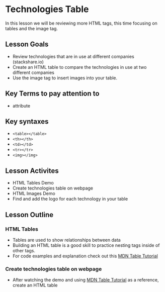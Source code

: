 # Technologies Table
In this lesson we will be reviewing more HTML tags, this time focusing on tables and the image tag.  
## Lesson Goals
- Review technologies that are in use at different companies (stackshare.io)
- Create an HTML table to compare the technologies in use at two different companies
- Use the image tag to insert images into your table.

## Key Terms to pay attention to
- attribute

## Key syntaxes
- ```<table></table>```
- ```<th></th>```
- ```<td></td>```
- ```<tr></tr>```
- ```<img></img>```

## Lesson Activites
- HTML Tables Demo
- Create technologies table on webpage
- HTML Images Demo 
- Find and add the logo for each technology in your table

## Lesson Outline
### HTML Tables
- Tables are used to show relationships between data
- Building an HTML table is a good skill to practice nesting tags inside of other tags.
- For code examples and explanation check out this [MDN Table Tutorial](https://developer.mozilla.org/en-US/docs/Learn/HTML/Tables/Basics)
### Create technologies table on webpage
- After watching the demo and using [MDN Table Tutorial](https://developer.mozilla.org/en-US/docs/Learn/HTML/Tables/Basics) as a reference, create an HTML table  

